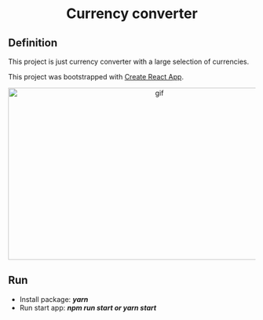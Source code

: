 <h1 align="center">Currency converter</h1>
<h2>Definition</h2>
<p>
    This project is just currency converter with a large selection of currencies.
</p>
<p>
  This project was bootstrapped with <a href="https://create-react-app.dev/">Create React App</a>.
</p>

<p align="center">
  <img src="https://user-images.githubusercontent.com/69532889/131333517-166a42e4-b3c7-47dd-926f-0a06606cd351.gif" alt="gif" width="600px" height="350px"/>
</p>
<h2>Run</h2>
<p>
  <ul>
    <li>
      Install package: <b><em>yarn</em></b> 
    </li>
    <li>
      Run start app: <b><em>npm run start or yarn start </em></b> 
    </li>
  </ul>
</p>
